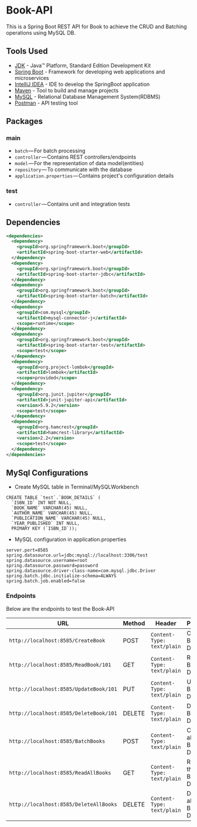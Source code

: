 # Book-API
This is a Spring Boot REST API for Book to achieve the CRUD and Batching operations using MySQL DB.

## Tools Used
* 	[JDK](http://www.oracle.com/technetwork/java/javase/downloads/jdk8-downloads-2133151.html) - Java™ Platform, Standard Edition Development Kit 
* 	[Spring Boot](https://spring.io/projects/spring-boot) - Framework for developing web applications and microservices
* 	[IntelliJ IDEA](https://www.jetbrains.com/idea/download/#section=mac) - IDE to develop the SpringBoot application
* 	[Maven](https://maven.apache.org/) - Tool to build and manage projects
* 	[MySQL](https://downloads.mysql.com/archives/community) - Relational Database Management System(RDBMS)
* 	[Postman](https://www.getpostman.com/) - API testing tool

## Packages
### main
- `batch` — For batch processing
- `controller` — Contains REST controllers/endpoints
- `model` — For the representation of data model(entities)
- `repository` — To communicate with the database
- `application.properties` — Contains project's configuration details
### test
- `controller` — Contains unit and integration tests

## Dependencies
```xml
<dependencies>
  <dependency>
    <groupId>org.springframework.boot</groupId>
    <artifactId>spring-boot-starter-web</artifactId>
  </dependency>
  <dependency>
    <groupId>org.springframework.boot</groupId>
    <artifactId>spring-boot-starter-jdbc</artifactId>
  </dependency>
  <dependency>
    <groupId>org.springframework.boot</groupId>
    <artifactId>spring-boot-starter-batch</artifactId>
  </dependency>
  <dependency>
    <groupId>com.mysql</groupId>
    <artifactId>mysql-connector-j</artifactId>
    <scope>runtime</scope>
  </dependency>
  <dependency>
    <groupId>org.springframework.boot</groupId>
    <artifactId>spring-boot-starter-test</artifactId>
    <scope>test</scope>
  </dependency>
  <dependency>
    <groupId>org.project-lombok</groupId>
    <artifactId>lombok</artifactId>
    <scope>provided</scope>
  </dependency>
  <dependency>
    <groupId>org.junit.jupiter</groupId>
    <artifactId>junit-jupiter-api</artifactId>
    <version>5.9.2</version>
    <scope>test</scope>
  </dependency>
  <dependency>
    <groupId>org.hamcrest</groupId>
    <artifactId>hamcrest-library</artifactId>
    <version>2.2</version>
    <scope>test</scope>
  </dependency>
</dependencies>
```

## MySql Configurations
- Create MySQL table in Terminal/MySQLWorkbench
```
CREATE TABLE `test`.`BOOK_DETAILS` (
  `ISBN_ID` INT NOT NULL,
  `BOOK_NAME` VARCHAR(45) NULL,
  `AUTHOR_NAME` VARCHAR(45) NULL,
  `PUBLICATION_NAME` VARCHAR(45) NULL,
  `YEAR_PUBLISHED` INT NULL,
  PRIMARY KEY (`ISBN_ID`)); 
```
- MySQL configuration in application.properties
```
server.port=8585
spring.datasource.url=jdbc:mysql://localhost:3306/test
spring.datasource.username=root
spring.datasource.password=password
spring.datasource.driver-class-name=com.mysql.jdbc.Driver
spring.batch.jdbc.initialize-schema=ALWAYS
spring.batch.job.enabled=false
```

### Endpoints
Below are the endpoints to test the Book-API

| URL                                    | Method | Header                     | Purpose                       |
|----------------------------------------|--------|----------------------------|-------------------------------|
| `http://localhost:8585/CreateBook`     | POST   | `Content-Type: text/plain` | Create Book Details           |
| `http://localhost:8585/ReadBook/101`   | GET    | `Content-Type: text/plain` | Read Book Details             |
| `http://localhost:8585/UpdateBook/101` | PUT    | `Content-Type: text/plain` | Update Book Details           |
| `http://localhost:8585/DeleteBook/101` | DELETE | `Content-Type: text/plain` | Delete Book Details           |
| `http://localhost:8585/BatchBooks`     | POST   | `Content-Type: text/plain` | Create all the Books' Details |
| `http://localhost:8585/ReadAllBooks`   | GET    | `Content-Type: text/plain` | Read all the Books' Details   |
| `http://localhost:8585/DeleteAllBooks` | DELETE | `Content-Type: text/plain` | Delete all the Books' Details |

